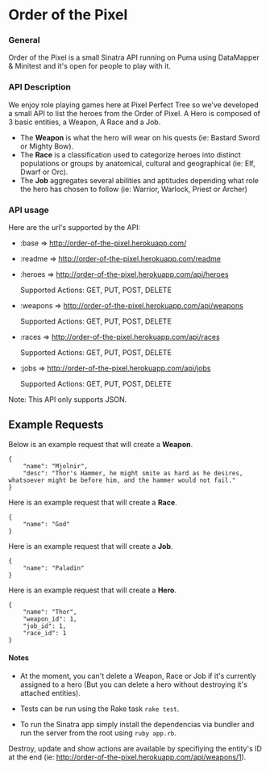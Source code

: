 Order of the Pixel
==================

### General

Order of the Pixel is a small Sinatra API running on Puma using DataMapper &amp; Minitest and it's open for people to
play with it.

### API Description

We enjoy role playing games here at Pixel Perfect Tree so we’ve developed a small API to list the heroes from the Order of Pixel.
A Hero is composed of 3 basic entities, a Weapon, A Race and a Job.

* The **Weapon** is what the hero will wear on his quests (ie: Bastard Sword or Mighty Bow).
* The **Race** is a classification used to categorize heroes into distinct populations or groups by anatomical, 
cultural and geographical (ie: Elf, Dwarf or Orc).
* The **Job** aggregates several abilities and aptitudes depending what role the hero has chosen to follow 
(ie: Warrior, Warlock, Priest or Archer)


### API usage
Here are the url's supported by the API:

- :base =>  http://order-of-the-pixel.herokuapp.com/

- :readme =>  http://order-of-the-pixel.herokuapp.com/readme  

- :heroes => http://order-of-the-pixel.herokuapp.com/api/heroes

  Supported Actions: GET, PUT, POST, DELETE

- :weapons =>  http://order-of-the-pixel.herokuapp.com/api/weapons

  Supported Actions: GET, PUT, POST, DELETE
  
- :races =>  http://order-of-the-pixel.herokuapp.com/api/races

  Supported Actions: GET, PUT, POST, DELETE
  
- :jobs =>  http://order-of-the-pixel.herokuapp.com/api/jobs

  Supported Actions: GET, PUT, POST, DELETE

Note: This API only supports JSON.

## Example Requests ##
Below is an example request that will create a **Weapon**.
<pre><code>{
    "name": "Mjolnir",
    "desc": "Thor's Hammer, he might smite as hard as he desires, whatsoever might be before him, and the hammer would not fail."
}
</pre></code>


Here is an example request that will create a **Race**.
<pre><code>{
    "name": "God"
}
</pre></code>


Here is an example request that will create a **Job**.
<pre><code>{
    "name": "Paladin"
}
</pre></code>


Here is an example request that will create a **Hero**.
<pre><code>{
    "name": "Thor",
    "weapon_id": 1,
    "job_id": 1,
    "race_id": 1
}
</pre></code>

#### Notes

* At the moment, you can't delete a Weapon, Race or Job if it's currently assigned to a hero 
(But you can delete a hero without destroying it's attached entities).

* Tests can be run using the Rake task `rake test`.

* To run the Sinatra app simply install the dependencias via bundler and run the server from the root using `ruby app.rb`. 

Destroy, update and show actions are available by specifiying the entity's ID at the end (ie: http://order-of-the-pixel.herokuapp.com/api/weapons/1).

